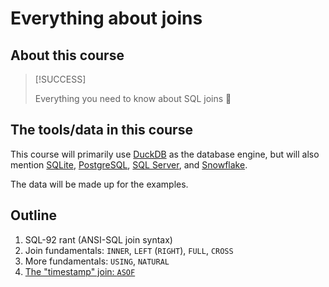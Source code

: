# Everything about joins

## About this course

> [!SUCCESS]
>
> Everything you need to know about SQL joins 🎉

## The tools/data in this course

This course will primarily use [DuckDB](https://duckdb.org/) as the database engine, but will also mention [SQLite](https://www.sqlite.org/), [PostgreSQL](https://www.postgresql.org/), [SQL Server](https://learn.microsoft.com/en-us/sql/sql-server/?view=sql-server-ver16), and [Snowflake](https://docs.snowflake.com/).

The data will be made up for the examples.

## Outline

1. SQL-92 rant (ANSI-SQL join syntax)
2. Join fundamentals: `INNER`, `LEFT` (`RIGHT`), `FULL`, `CROSS`
3. More fundamentals: `USING`, `NATURAL`
4. [The "timestamp" join: `ASOF`](syntax/timestamp-joins.md)

